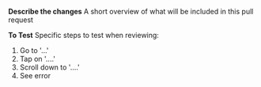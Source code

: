 **Describe the changes**
A short overview of what will be included in this pull request

**To Test**
Specific steps to test when reviewing:
1. Go to '...'
2. Tap on '....'
3. Scroll down to '....'
4. See error
